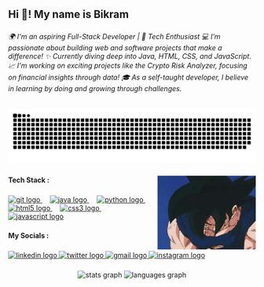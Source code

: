 <h2 align="left">Hi 👋! My name is Bikram</h2>

###

<h6 align="left">🌍 I'm an aspiring Full-Stack Developer | 🚀 Tech Enthusiast  💻 I’m passionate about building web and software projects that make a difference! ✨ Currently diving deep into Java, HTML, CSS, and JavaScript.  📈 I'm working on exciting projects like the Crypto Risk Analyzer, focusing on financial insights through data! 🎓 As a self-taught developer, I believe in learning by doing and growing through challenges.</h6>

###

<img src="https://raw.githubusercontent.com/heybikramjeetsingh/heybikramjeetsingh/output/snake.svg" alt="Snake animation" />

###

<img align="right" height="150" src="https://raw.githubusercontent.com/heybikramjeetsingh/heybikramjeetsingh/main/assets/goku-thumbs-up.gif"  />


###

<h4 align="left">Tech Stack :</h4>

###

<div align="left">
  <a href="https://cdn.jsdelivr.net/gh/devicons/devicon/icons/git/git-original.svg" target="_blank">
    <img src="https://cdn.jsdelivr.net/gh/devicons/devicon/icons/git/git-original.svg" height="30" alt="git logo" />
  </a>
  <img width="12" />
  <a href="https://cdn.jsdelivr.net/gh/devicons/devicon/icons/java/java-original.svg" target="_blank">
    <img src="https://cdn.jsdelivr.net/gh/devicons/devicon/icons/java/java-original.svg" height="30" alt="java logo" />
  </a>
  <img width="12" />
  <a href="https://cdn.jsdelivr.net/gh/devicons/devicon/icons/python/python-original.svg" target="_blank">
    <img src="https://cdn.jsdelivr.net/gh/devicons/devicon/icons/python/python-original.svg" height="30" alt="python logo" />
  </a>
  <img width="12" />
  <a href="https://cdn.jsdelivr.net/gh/devicons/devicon/icons/html5/html5-original.svg" target="_blank">
    <img src="https://cdn.jsdelivr.net/gh/devicons/devicon/icons/html5/html5-original.svg" height="30" alt="html5 logo" />
  </a>
  <img width="12" />
  <a href="https://cdn.jsdelivr.net/gh/devicons/devicon/icons/css3/css3-original.svg" target="_blank">
    <img src="https://cdn.jsdelivr.net/gh/devicons/devicon/icons/css3/css3-original.svg" height="30" alt="css3 logo" />
  </a>
  <img width="12" />
  <a href="https://cdn.jsdelivr.net/gh/devicons/devicon/icons/javascript/javascript-original.svg" target="_blank">
    <img src="https://cdn.jsdelivr.net/gh/devicons/devicon/icons/javascript/javascript-original.svg" height="30" alt="javascript logo" />
  </a>
</div>

###

<h4 align="left">My Socials :</h4>

###

<div align="left">
  <a href="https://www.linkedin.com/in/heybikramjeetsingh" target="_blank">
    <img src="https://raw.githubusercontent.com/maurodesouza/profile-readme-generator/master/src/assets/icons/social/linkedin/default.svg" width="47" height="35" alt="linkedin logo"  />
  </a>
  <a href="https://x.com/bikram_jeet_x" target="_blank">
    <img src="https://raw.githubusercontent.com/maurodesouza/profile-readme-generator/master/src/assets/icons/social/twitter/default.svg" width="47" height="35" alt="twitter logo"  />
  </a>
  <a href="mailto:heybikramjeetsingh@gmail.com" target="_blank">
    <img src="https://raw.githubusercontent.com/maurodesouza/profile-readme-generator/master/src/assets/icons/social/gmail/default.svg" width="47" height="35" alt="gmail logo"  />
  </a>
  <a href="https://www.instagram.com/heybikramjeetsingh/" target="_blank">
    <img src="https://raw.githubusercontent.com/maurodesouza/profile-readme-generator/master/src/assets/icons/social/instagram/default.svg" width="47" height="35" alt="instagram logo"  />
  </a>
</div>

###

<div align="center">
  <img src="https://github-readme-stats.vercel.app/api?username=heybikramjeetsingh&hide_title=false&hide_rank=true&show_icons=true&include_all_commits=true&count_private=true&disable_animations=false&theme=github_dark&locale=en&hide_border=true" height="150" alt="stats graph"  />
  <img src="https://github-readme-stats.vercel.app/api/top-langs?username=heybikramjeetsingh&locale=en&hide_title=false&layout=compact&card_width=320&langs_count=5&theme=github_dark&hide_border=true" height="150" alt="languages graph"  />
</div>
